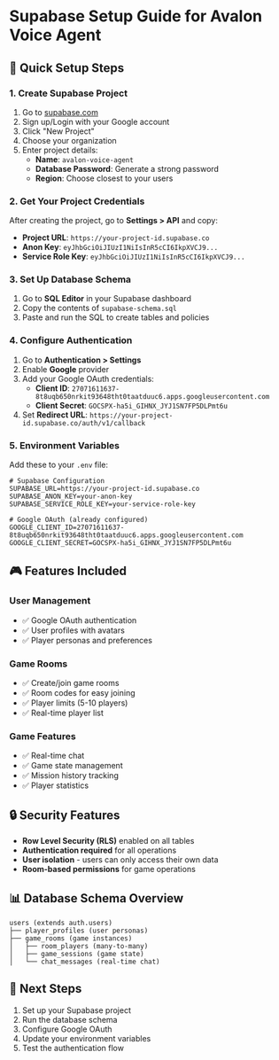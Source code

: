 # Supabase Setup Guide for Avalon Voice Agent

## 🚀 **Quick Setup Steps**

### 1. Create Supabase Project
1. Go to [supabase.com](https://supabase.com)
2. Sign up/Login with your Google account
3. Click "New Project"
4. Choose your organization
5. Enter project details:
   - **Name**: `avalon-voice-agent`
   - **Database Password**: Generate a strong password
   - **Region**: Choose closest to your users

### 2. Get Your Project Credentials
After creating the project, go to **Settings > API** and copy:
- **Project URL**: `https://your-project-id.supabase.co`
- **Anon Key**: `eyJhbGciOiJIUzI1NiIsInR5cCI6IkpXVCJ9...`
- **Service Role Key**: `eyJhbGciOiJIUzI1NiIsInR5cCI6IkpXVCJ9...`

### 3. Set Up Database Schema
1. Go to **SQL Editor** in your Supabase dashboard
2. Copy the contents of `supabase-schema.sql`
3. Paste and run the SQL to create tables and policies

### 4. Configure Authentication
1. Go to **Authentication > Settings**
2. Enable **Google** provider
3. Add your Google OAuth credentials:
   - **Client ID**: `27071611637-8t8uqb650nrkit93648tht0taatduuc6.apps.googleusercontent.com`
   - **Client Secret**: `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`
4. Set **Redirect URL**: `https://your-project-id.supabase.co/auth/v1/callback`

### 5. Environment Variables
Add these to your `.env` file:

```env
# Supabase Configuration
SUPABASE_URL=https://your-project-id.supabase.co
SUPABASE_ANON_KEY=your-anon-key
SUPABASE_SERVICE_ROLE_KEY=your-service-role-key

# Google OAuth (already configured)
GOOGLE_CLIENT_ID=27071611637-8t8uqb650nrkit93648tht0taatduuc6.apps.googleusercontent.com
GOOGLE_CLIENT_SECRET=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
```

## 🎮 **Features Included**

### User Management
- ✅ Google OAuth authentication
- ✅ User profiles with avatars
- ✅ Player personas and preferences

### Game Rooms
- ✅ Create/join game rooms
- ✅ Room codes for easy joining
- ✅ Player limits (5-10 players)
- ✅ Real-time player list

### Game Features
- ✅ Real-time chat
- ✅ Game state management
- ✅ Mission history tracking
- ✅ Player statistics

## 🔒 **Security Features**

- **Row Level Security (RLS)** enabled on all tables
- **Authentication required** for all operations
- **User isolation** - users can only access their own data
- **Room-based permissions** for game operations

## 📊 **Database Schema Overview**

```
users (extends auth.users)
├── player_profiles (user personas)
├── game_rooms (game instances)
│   ├── room_players (many-to-many)
│   ├── game_sessions (game state)
│   └── chat_messages (real-time chat)
```

## 🚀 **Next Steps**

1. Set up your Supabase project
2. Run the database schema
3. Configure Google OAuth
4. Update your environment variables
5. Test the authentication flow

